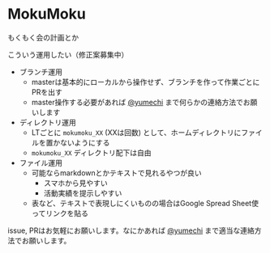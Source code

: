 # MokuMoku
もくもく会の計画とか

こういう運用したい（修正案募集中）

* ブランチ運用
  * masterは基本的にローカルから操作せず、ブランチを作って作業ごとにPRを出す
  * master操作する必要があれば [@yumechi](https://twitter.com/__yumechi) まで何らかの連絡方法でお願いします
* ディレクトリ運用
  * LTごとに `mokumoku_XX` (XXは回数) として、ホームディレクトリにファイルを置かないようにする
  * `mokumoku_XX` ディレクトリ配下は自由
* ファイル運用
  * 可能ならmarkdownとかテキストで見れるやつが良い
    * スマホから見やすい
    * 活動実績を提示しやすい
  * 表など、テキストで表現しにくいものの場合はGoogle Spread Sheet使ってリンクを貼る

issue, PRはお気軽にお願いします。なにかあれば [@yumechi](https://twitter.com/__yumechi) まで適当な連絡方法でお願いします。
